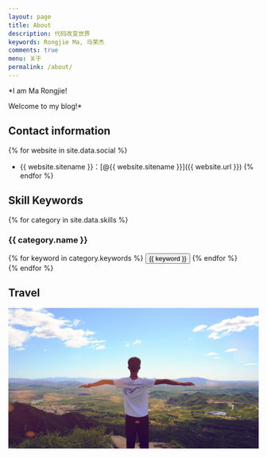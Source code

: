 ```yaml
---
layout: page
title: About
description: 代码改变世界
keywords: Rongjie Ma, 马荣杰
comments: true
menu: 关于
permalink: /about/
---
```


*I am Ma Rongjie!

Welcome to my blog!*

## Contact information

{% for website in site.data.social %}
* {{ website.sitename }}：[@{{ website.sitename }}]({{ website.url }})
{% endfor %}

## Skill Keywords

{% for category in site.data.skills %}
### {{ category.name }}
<div class="btn-inline">
{% for keyword in category.keywords %}
<button class="btn btn-outline" type="button">{{ keyword }}</button>
{% endfor %}
</div>
{% endfor %}

## Travel

![](/images/posts/blog/1.png)
